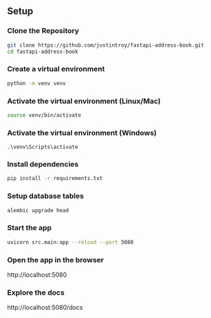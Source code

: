## Setup

### Clone the Repository

```bash
git clone https://github.com/justintroy/fastapi-address-book.git
cd fastapi-address-book
```

### Create a virtual environment
```bash
python -m venv venv
```

### Activate the virtual environment (Linux/Mac)
```bash
source venv/bin/activate
```

### Activate the virtual environment (Windows)
```
.\venv\Scripts\activate
```

### Install dependencies
```bash
pip install -r requirements.txt
```

### Setup database tables
```bash
alembic upgrade head
```

### Start the app
```bash
uvicorn src.main:app --reload --port 5080
```

### Open the app in the browser
http://localhost:5080

### Explore the docs
http://localhost:5080/docs


